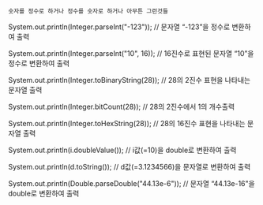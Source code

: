 ``` 
숫자를 정수로 하거나 정수를 숫자로 하거나 아무튼 그런것들
```

System.out.println(Integer.parseInt("-123")); // 문자열 “-123”을 정수로 변환하여 출력

System.out.println(Integer.parseInt("10", 16)); // 16진수로 표현된 문자열 “10”을 정수로 변환하여 출력

System.out.println(Integer.toBinaryString(28)); // 28의 2진수 표현을 나타내는 문자열 출력

System.out.println(Integer.bitCount(28)); // 28의 2진수에서 1의 개수출력

System.out.println(Integer.toHexString(28)); // 28의 16진수 표현을 나타내는 문자열 출력

System.out.println(i.doubleValue()); // i값(=10)을 double로 변환하여 출력

System.out.println(d.toString()); // d값(=3.1234566)을 문자열로 변환하여 출력

System.out.println(Double.parseDouble("44.13e-6")); // 문자열 “44.13e-16"을 double로 변환하여 출력